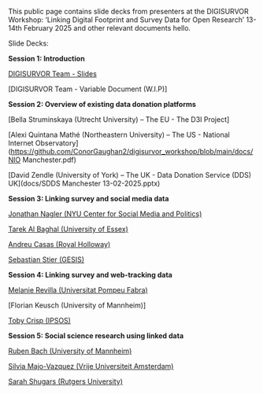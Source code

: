 This public page contains slide decks from presenters at the DIGISURVOR Workshop: ‘Linking Digital Footprint and Survey Data for Open Research’ 13-14th February 2025 and other relevant documents hello. 

Slide Decks: 

**Session 1: Introduction** 

[DIGISURVOR Team - Slides](https://github.com/ConorGaughan2/digisurvor_workshop/blob/main/docs/UoM%20Team%20Presentation_Digisurvor%20Workshop.pptx)

[DIGISURVOR Team - Variable Document (W.I.P)] 

**Session 2: Overview of existing data donation platforms**

[Bella Struminskaya (Utrecht University) – The EU - The D3I Project]

[Alexi Quintana Mathé (Northeastern University) – The US - National Internet Observatory](https://github.com/ConorGaughan2/digisurvor_workshop/blob/main/docs/NIO Manchester.pdf)

[David Zendle (University of York) – The UK - Data Donation Service (DDS) UK](docs/SDDS Manchester 13-02-2025.pptx)

**Session 3: Linking survey and social media data**

[Jonathan Nagler (NYU Center for Social Media and Politics)](https://github.com/ConorGaughan2/digisurvor_workshop/blob/main/docs/nagler_manchester2025_post.pdf)

[Tarek Al Baghal (University of Essex)](https://github.com/ConorGaughan2/digisurvor_workshop/blob/main/docs/albaghal.digisurvor.v2.pptx)

[Andreu Casas (Royal Holloway)](https://github.com/ConorGaughan2/digisurvor_workshop/blob/main/docs/what-if-project-overview-presentation-digisurv-manchester-13feb2024.pdf)

[Sebastian Stier (GESIS)](https://github.com/ConorGaughan2/digisurvor_workshop/blob/main/docs/DIGISURVOR_Manchester_Stier.pdf)

**Session 4: Linking survey and web-tracking data**

[Melanie Revilla (Universitat Pompeu Fabra)](https://github.com/ConorGaughan2/digisurvor_workshop/blob/main/docs/Manchester-Melanie-vf.pdf)

[Florian Keusch (University of Mannheim)]

[Toby Crisp (IPSOS)](https://github.com/ConorGaughan2/digisurvor_workshop/blob/main/docs/Ipsos_Linking_survey_web_tracking_data.pptx)

**Session 5: Social science research using linked data**

[Ruben Bach (University of Mannheim)](https://github.com/ConorGaughan2/digisurvor_workshop/blob/main/docs/Ruben.pdf)

[Silvia Majo-Vazquez (Vrije Universiteit Amsterdam)](https://github.com/ConorGaughan2/digisurvor_workshop/blob/main/docs/20250214_DigiSurv_Presentation_SMV.pdf)

[Sarah Shugars (Rutgers University)](https://github.com/ConorGaughan2/digisurvor_workshop/blob/main/docs/Digisurvor_workshop_S_Shugars.pdf) 

